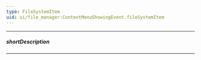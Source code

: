```yaml
---
type: FileSystemItem
uid: ui/file_manager:ContextMenuShowingEvent.fileSystemItem
---
```

---
##### shortDescription
<!-- Description goes here -->

---
<!-- Description goes here -->